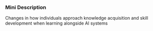 ### Mini Description

Changes in how individuals approach knowledge acquisition and skill development when learning alongside AI systems
